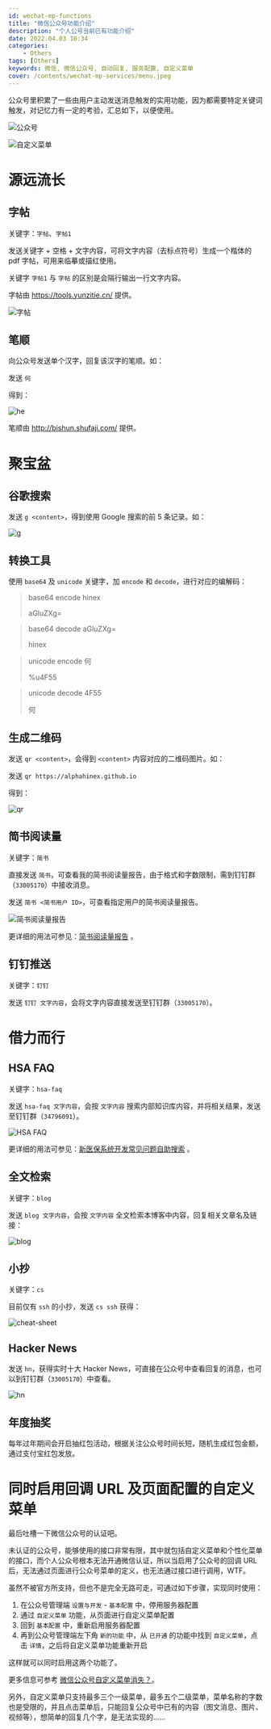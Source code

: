 ```yaml
---
id: wechat-mp-functions
title: "微信公众号功能介绍"
description: "个人公号当前已有功能介绍"
date: 2022.04.03 10:34
categories:
    - Others
tags: [Others]
keywords: 微信, 微信公众号, 自动回复, 服务配置, 自定义菜单
cover: /contents/wechat-mp-services/menu.jpeg
---
```


公众号里积累了一些由用户主动发送消息触发的实用功能，因为都需要特定关键词触发，对记忆力有一定的考验，汇总如下，以便使用。

![公众号](https://alphahinex.github.io/slides/topics/tdd-from-entry-to-abandon/resources/public.jpg)

![自定义菜单](/contents/wechat-mp-services/menu.jpeg)


源远流长
=======

字帖
---

关键字：`字帖`、`字帖1`

发送关键字 + 空格 + 文字内容，可将文字内容（去标点符号）生成一个楷体的 pdf 字帖，可用来临摹或描红使用。

关键字 `字帖1` 与 `字帖` 的区别是会隔行输出一行文字内容。

字帖由 https://tools.yunzitie.cn/ 提供。

![字帖](/contents/wechat-mp-services/zitie.jpeg)

笔顺
----

向公众号发送单个汉字，回复该汉字的笔顺。如：

发送 `何`

得到：

![he](/contents/wechat-mp-services/4F55.gif)

笔顺由 http://bishun.shufaji.com/ 提供。

聚宝盆
=====

谷歌搜索
-------

发送 `g <content>`，得到使用 Google 搜索的前 5 条记录。如：

![g](/contents/wechat-mp-services/g.png)

转换工具
-------

使用 `base64` 及 `unicode` 关键字，加 `encode` 和 `decode`，进行对应的编解码：

> base64 encode hinex
> 
> aGluZXg=

> base64 decode aGluZXg=
> 
> hinex

> unicode encode 何
> 
> %u4F55

> unicode decode 4F55
> 
> 何

生成二维码
--------

发送 `qr <content>`，会得到 `<content>` 内容对应的二维码图片。如：

发送 `qr https://alphahinex.github.io`

得到：

![qr](/contents/wechat-mp-services/qr.png)

简书阅读量
---------

关键字：`简书`

直接发送 `简书`，可查看我的简书阅读量报告，由于格式和字数限制，需到钉钉群（`33005170`）中接收消息。

发送 `简书 <简书用户 ID>`，可查看指定用户的简书阅读量报告。

![简书阅读量报告](/contents/wechat-mp-services/jianshu.jpeg)

更详细的用法可参见：[简书阅读量报告](https://alphahinex.github.io/2022/03/13/jianshu-reading-report/) 。

钉钉推送
-------

关键字：`钉钉`

发送 `钉钉 文字内容`，会将文字内容直接发送至钉钉群（`33005170`）。


借力而行
=======

HSA FAQ
-------

关键字：`hsa-faq`

发送 `hsa-faq 文字内容`，会按 `文字内容` 搜索内部知识库内容，并将相关结果，发送至钉钉群（`34796091`）。

![HSA FAQ](/contents/hsa-faq/result.png)

更详细的用法可参见：[新医保系统开发常见问题自助搜索](https://alphahinex.github.io/2022/03/27/hsa-faq/) 。

全文检索
-------

关键字：`blog`

发送 `blog 文字内容`，会按 `文字内容` 全文检索本博客中内容，回复相关文章名及链接：

![blog](/contents/wechat-mp-services/blog.jpeg)

小抄
----

关键字：`cs`

目前仅有 `ssh` 的小抄，发送 `cs ssh` 获得：

![cheat-sheet](/contents/wechat-mp-services/cheat-sheet.jpeg)

Hacker News
-----------

发送 `hn`，获得实时十大 Hacker News，可直接在公众号中查看回复的消息，也可以到钉钉群（`33005170`）中查看。

![hn](/contents/wechat-mp-services/hn.jpeg)

年度抽奖
-------

每年过年期间会开启抽红包活动，根据关注公众号时间长短，随机生成红包金额，通过支付宝红包发放。


同时启用回调 URL 及页面配置的自定义菜单
==================================

最后吐槽一下微信公众号的认证吧。

未认证的公众号，能够使用的接口非常有限，其中就包括自定义菜单和个性化菜单的接口，而个人公众号根本无法开通微信认证，所以当启用了公众号的回调 URL 后，无法通过页面进行公众号菜单的定义，也无法通过接口进行调用，WTF。

虽然不被官方所支持，但也不是完全无路可走，可通过如下步骤，实现同时使用：

1. 在公众号管理端 `设置与开发` - `基本配置` 中，停用服务器配置
1. 通过 `自定义菜单` 功能，从页面进行自定义菜单配置
1. 回到 `基本配置` 中，重新启用服务器配置
1. 再到公众号管理端左下角 `新的功能` 中，从 `已开通` 的功能中找到 `自定义菜单`，点击 `详情`，之后将自定义菜单功能重新开启

这样就可以同时启用这两个功能了。

更多信息可参考 [微信公众号自定义菜单消失？](https://wyiyi.github.io/amber/2021/07/31/GZH/)。

另外，自定义菜单只支持最多三个一级菜单，最多五个二级菜单，菜单名称的字数也是受限的，并且点击菜单后，只能回复公众号中已有的内容（图文消息、图片、视频等），想简单的回复几个字，是无法实现的……